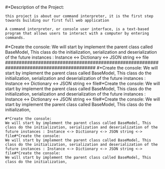 #*Description of the Project:

	this project is about our command interpreter, it is the first step towards building our first full web application
	
	A command interpreter, or console user interface, is a text-based program that allows users to interact with a computer by entering commands.

#*Create the console:
	We will start by implement the parent class called BaseModel, This class do the initialization, serialization and deserialization of the future instances : Instance <-> Dictionary <-> JSON string <-> file
#########################################################################################
#*Create the console:
	We will start by implement the parent class called BaseModel, This class do the initialization, serialization and deserialization of the future instances : Instance <-> Dictionary <-> JSON string <-> file#*Create the console:
	We will start by implement the parent class called BaseModel, This class do the initialization, serialization and deserialization of the future instances : Instance <-> Dictionary <-> JSON string <-> file#*Create the console:
	We will start by implement the parent class called BaseModel, This class do the initialization, 

	#*Create the console:
	We will start by implement the parent class called BaseModel, This class do the initialization, serialization and deserialization of the future instances : Instance <-> Dictionary <-> JSON string <-> file#*Create the console:
	We will start by implement the parent class called BaseModel, This class do the initialization, serialization and deserialization of the future instances : Instance <-> Dictionary <-> JSON string <-> file#*Create the console:
	We will start by implement the parent class called BaseModel, This class do the initialization, 
